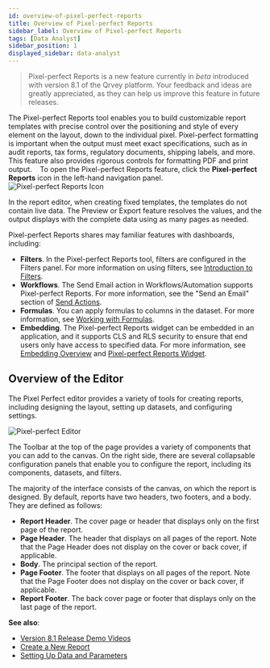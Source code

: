 ```yaml
---
id: overview-of-pixel-perfect-reports
title: Overview of Pixel-perfect Reports
sidebar_label: Overview of Pixel-perfect Reports
tags: [Data Analyst]
sidebar_position: 1
displayed_sidebar: data-analyst
---
```

<div style={{textAlign: "justify"}}>


> Pixel-perfect Reports is a new feature currently in *beta* introduced with version 8.1 of the Qrvey platform. Your feedback and ideas are greatly appreciated, as they can help us improve this feature in future releases.

The Pixel-perfect Reports tool enables you to build customizable report templates with precise control over the positioning and style of every element on the layout, down to the individual pixel. Pixel-perfect formatting is important when the output must meet exact specifications, such as in audit reports, tax forms, regulatory documents, shipping labels, and more. This feature also provides rigorous controls for formatting PDF and print output.   
To open the Pixel-perfect Reports feature, click the **Pixel-perfect Reports** icon in the left-hand navigation panel.  
![Pixel-perfect Reports Icon](https://s3.amazonaws.com/cdn.qrvey.com/documentation_assets/partner-portal/qrvey-composer/Pixel-perfect-Reports/icon-composer-pixel-perfect-reports.png)

In the report editor, when creating fixed templates, the templates do not contain live data. The Preview or Export feature resolves the values, and the output displays with the complete data using as many pages as needed. 

Pixel-perfect Reports shares may familiar features with dashboards, including:
- **Filters**. In the Pixel-perfect Reports tool, filters are configured in the Filters panel. For more information on using filters, see [Introduction to Filters](../08-Filtering%20Data/overview-of-filters.md). 
- **Workflows**. The Send Email action in Workflows/Automation supports Pixel-perfect Reports. For more information, see the "Send an Email" section of [Send Actions](../09-Automation/send-actions.md). 
- **Formulas**. You can apply formulas to columns in the dataset. For more information, see [Working with Formulas](formulas.md). 
- **Embedding**. The Pixel-perfect Reports widget can be embedded in an application, and it supports CLS and RLS security to ensure that end users only have access to specified data. For more information, see [Embedding Overview](../../software-developer/04-Embedding%20Qrvey%20Widgets/overview-of-embedding.md) and [Pixel-perfect Reports Widget](../../software-developer/04-Embedding%20Qrvey%20Widgets/05-Widgets/pixel-perfect-reports.md). 

## Overview of the Editor
The Pixel Perfect editor provides a variety of tools for creating reports, including designing the layout, setting up datasets, and configuring settings. 

![Pixel-perfect Editor](https://s3.amazonaws.com/cdn.qrvey.com/documentation_assets/partner-portal/qrvey-composer/Pixel-perfect-Reports/Pixel-perfect-Reports-Overview-81.png#thumbnail-80)

The Toolbar at the top of the page provides a variety of components that you can add to the canvas. On the right side, there are several collapsable configuration panels that enable you to configure the report, including its components, datasets, and filters.  

The majority of the interface consists of the canvas, on which the report is designed. By default, reports have two headers, two footers, and a body. They are defined as follows:
- **Report Header**. The cover page or header that displays only on the first page of the report. 
- **Page Header**. The header that displays on all pages of the report. Note that the Page Header does not display on the cover or back cover, if applicable.  
- **Body**. The principal section of the report.
- **Page Footer**. The footer that displays on all pages of the report. Note that the Page Footer does not display on the cover or back cover, if applicable. 
- **Report Footer**. The back cover page or footer that displays only on the last page of the report. 

**See also**:
- [Version 8.1 Release Demo Videos](../../video-training/release/version-8.1.md)  
- [Create a New Report](create-a-new-report.md)
- [Setting Up Data and Parameters](data-and-parameters.md)

</div>